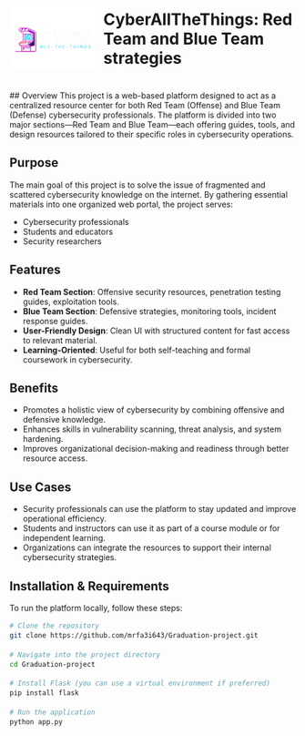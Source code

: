 <div style="display: flex; align-items: center; margin-bottom: 20px;">
  <img src="./logo.png" width="150" style="margin-right: 15px;"/>
  <h1 style="margin: 0;">CyberAllTheThings: Red Team and Blue Team strategies</h1>
</div>


<br clear="left"/>
## Overview
This project is a web-based platform designed to act as a centralized resource center for both Red Team (Offense) and Blue Team (Defense) cybersecurity professionals. The platform is divided into two major sections—Red Team and Blue Team—each offering guides, tools, and design resources tailored to their specific roles in cybersecurity operations.

## Purpose
The main goal of this project is to solve the issue of fragmented and scattered cybersecurity knowledge on the internet. By gathering essential materials into one organized web portal, the project serves:
- Cybersecurity professionals
- Students and educators
- Security researchers

## Features
- **Red Team Section**: Offensive security resources, penetration testing guides, exploitation tools.
- **Blue Team Section**: Defensive strategies, monitoring tools, incident response guides.
- **User-Friendly Design**: Clean UI with structured content for fast access to relevant material.
- **Learning-Oriented**: Useful for both self-teaching and formal coursework in cybersecurity.

## Benefits
- Promotes a holistic view of cybersecurity by combining offensive and defensive knowledge.
- Enhances skills in vulnerability scanning, threat analysis, and system hardening.
- Improves organizational decision-making and readiness through better resource access.

## Use Cases
- Security professionals can use the platform to stay updated and improve operational efficiency.
- Students and instructors can use it as part of a course module or for independent learning.
- Organizations can integrate the resources to support their internal cybersecurity strategies.

## Installation & Requirements

To run the platform locally, follow these steps:

```bash
# Clone the repository
git clone https://github.com/mrfa3i643/Graduation-project.git

# Navigate into the project directory
cd Graduation-project

# Install Flask (you can use a virtual environment if preferred)
pip install flask

# Run the application
python app.py
